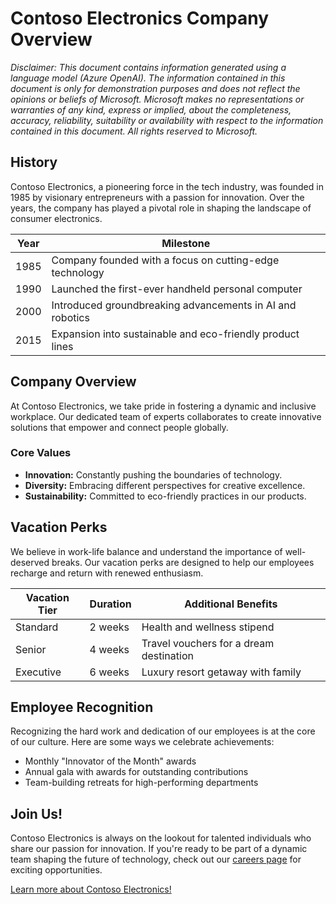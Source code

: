 # Contoso Electronics Company Overview

*Disclaimer: This document contains information generated using a language model (Azure OpenAI). The information contained in this document is only for demonstration purposes and does not reflect the opinions or beliefs of Microsoft. Microsoft makes no representations or warranties of any kind, express or implied, about the completeness, accuracy, reliability, suitability or availability with respect to the information contained in this document. All rights reserved to Microsoft.*

## History

Contoso Electronics, a pioneering force in the tech industry, was founded in 1985 by visionary entrepreneurs with a passion for innovation. Over the years, the company has played a pivotal role in shaping the landscape of consumer electronics.

| Year | Milestone |
|------|-----------|
| 1985 | Company founded with a focus on cutting-edge technology |
| 1990 | Launched the first-ever handheld personal computer |
| 2000 | Introduced groundbreaking advancements in AI and robotics |
| 2015 | Expansion into sustainable and eco-friendly product lines |

## Company Overview

At Contoso Electronics, we take pride in fostering a dynamic and inclusive workplace. Our dedicated team of experts collaborates to create innovative solutions that empower and connect people globally.

### Core Values

- **Innovation:** Constantly pushing the boundaries of technology.
- **Diversity:** Embracing different perspectives for creative excellence.
- **Sustainability:** Committed to eco-friendly practices in our products.

## Vacation Perks

We believe in work-life balance and understand the importance of well-deserved breaks. Our vacation perks are designed to help our employees recharge and return with renewed enthusiasm.

| Vacation Tier | Duration | Additional Benefits |
|---------------|----------|---------------------|
| Standard      | 2 weeks  | Health and wellness stipend |
| Senior        | 4 weeks  | Travel vouchers for a dream destination |
| Executive     | 6 weeks  | Luxury resort getaway with family |

## Employee Recognition

Recognizing the hard work and dedication of our employees is at the core of our culture. Here are some ways we celebrate achievements:

- Monthly "Innovator of the Month" awards
- Annual gala with awards for outstanding contributions
- Team-building retreats for high-performing departments

## Join Us!

Contoso Electronics is always on the lookout for talented individuals who share our passion for innovation. If you're ready to be part of a dynamic team shaping the future of technology, check out our [careers page](http://www.contoso.com) for exciting opportunities.

[Learn more about Contoso Electronics!](http://www.contoso.com)
